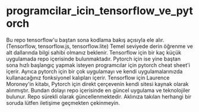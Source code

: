 # programcilar_icin_tensorflow_ve_pytorch
 
 Bu repo tensorflow'u baştan sona kodlama bakış açısıyla ele alır. (Tensorflow, tensorflow.js, tensorflow.lite)
 Temel seviyede derin öğrenme ve alt dallarında bilgi sahibi olmanız beklenir.
 Tensorflow için bir kaç küçük uygulamada repo içerisinde bulunmaktadır.
 Pytorch için ise yine baştan sona hızlı başlangıç yapmak isteyen programcılar için pytorch cheat sheet'i içerir.
 Ayrıca pytorch için bir çok uygulamayı ve kendi uygulamalarınızda kullanacağınız fonksiyonel kalıpları içerir.
 Tensorflow için Laurence Moroney'in kitabı, Pytorch için direkt çerçevenin kendi sitesi kaynak olarak alınmıştır.
 Bundan dolayı repo içerisinde en güncel uygulama ve teknolojiler bulunur. Repo sürekli olarak güncellenmektedir.
 Aklınıza takılan herhangi bir soruda lütfen iletişime geçmekten çekinmeyin.